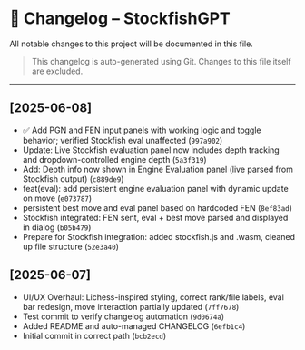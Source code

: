 # 📌 Changelog – StockfishGPT

All notable changes to this project will be documented in this file.

> This changelog is auto-generated using Git. Changes to this file itself are excluded.

---

## [2025-06-08]

- ✅ Add PGN and FEN input panels with working logic and toggle behavior; verified Stockfish eval unaffected (`997a902`)
- Update: Live Stockfish evaluation panel now includes depth tracking and dropdown-controlled engine depth (`5a3f319`)
- Add: Depth info now shown in Engine Evaluation panel (live parsed from Stockfish output) (`c889de9`)
- feat(eval): add persistent engine evaluation panel with dynamic update on move (`e073787`)
- persistent best move and eval panel based on hardcoded FEN (`8ef83ad`)
- Stockfish integrated: FEN sent, eval + best move parsed and displayed in dialog (`b05b479`)
- Prepare for Stockfish integration: added stockfish.js and .wasm, cleaned up file structure (`52e3a40`)

## [2025-06-07]

- UI/UX Overhaul: Lichess-inspired styling, correct rank/file labels, eval bar redesign, move interaction partially updated (`7ff7678`)
- Test commit to verify changelog automation (`9d0674a`)
- Added README and auto-managed CHANGELOG (`6efb1c4`)
- Initial commit in correct path (`bcb2ecd`)
